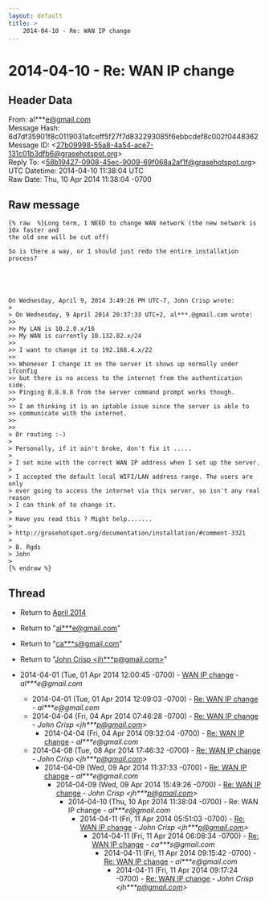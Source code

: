```yaml
---
layout: default
title: >
    2014-04-10 - Re: WAN IP change
---
```


# 2014-04-10 - Re: WAN IP change

## Header Data

From: al***e@gmail.com<br>
Message Hash: 6d7df35901f8c0119031afceff5f27f7d832293085f6ebbcdef8c002f0448362<br>
Message ID: \<27b09998-55a8-4a54-ace7-131c01b3dfb6@grasehotspot.org\><br>
Reply To: \<58b19427-0908-45ec-9009-69f068a2af1f@grasehotspot.org\><br>
UTC Datetime: 2014-04-10 11:38:04 UTC<br>
Raw Date: Thu, 10 Apr 2014 11:38:04 -0700<br>

## Raw message

```
{% raw  %}Long term, I NEED to change WAN network (the new network is 10x faster and 
the old one will be cut off)

So is there a way, or I should just redo the entire installation process?





On Wednesday, April 9, 2014 3:49:26 PM UTC-7, John Crisp wrote:
>
> On Wednesday, 9 April 2014 20:37:33 UTC+2, al***.@gmail.com wrote:
>>
>> My LAN is 10.2.0.x/16
>> My WAN is currently 10.132.82.x/24
>>
>> I want to change it to 192.168.4.x/22
>>
>> Whenever I change it on the server it shows up normally under ifconfig 
>> but there is no access to the internet from the authentication side.
>> Pinging 8.8.8.8 from the server command prompt works though.
>>
>> I am thinking it is an iptable issue since the server is able to 
>> communicate with the internet.
>>
>>
> Or routing :-)
>
> Personally, if it ain't broke, don't fix it .....
>
> I set mine with the correct WAN IP address when I set up the server.
>
> I accepted the default local WIFI/LAN address range. The users are only 
> ever going to access the internet via this server, so isn't any real reason 
> I can think of to change it.
>
> Have you read this ? Might help....... 
>
> http://grasehotspot.org/documentation/installation/#comment-3321
>
> B. Rgds
> John
>
{% endraw %}
```

## Thread

+ Return to [April 2014](/archive/2014/04)

+ Return to "[al***e<span>@</span>gmail.com](/authors/al___e_at_gmail_com)"
+ Return to "[ca***s<span>@</span>gmail.com](/authors/ca___s_at_gmail_com)"
+ Return to "[John Crisp <jh***p<span>@</span>gmail.com>](/authors/jh___p_at_gmail_com)"

+ 2014-04-01 (Tue, 01 Apr 2014 12:00:45 -0700) - [WAN IP change](/archive/2014/04/023786302c7d571e0fdfc4f8e3f65f3f29d1149a86da91209cbea0afd7a81078) - _al***e@gmail.com_
  + 2014-04-01 (Tue, 01 Apr 2014 12:09:03 -0700) - [Re: WAN IP change](/archive/2014/04/8ab03792925c5e2cbf7cc62bf6241f539ebf17b9fdeba35d832522cd5b0690a9) - _al***e@gmail.com_
  + 2014-04-04 (Fri, 04 Apr 2014 07:46:28 -0700) - [Re: WAN IP change](/archive/2014/04/d1b8dec6f32172a4070bab885f7767321ee82918ef9698dc4450c36b65439548) - _John Crisp \<jh***p@gmail.com\>_
    + 2014-04-04 (Fri, 04 Apr 2014 09:32:04 -0700) - [Re: WAN IP change](/archive/2014/04/bacd610e2cbc80a592ca59b856004d7ed69bd6227ac66fa3a5f5cd56163bd459) - _al***e@gmail.com_
  + 2014-04-08 (Tue, 08 Apr 2014 17:46:32 -0700) - [Re: WAN IP change](/archive/2014/04/dcc7494364075d3b7a967a9995043ffce7ef77ea894878e847bc1a3908951726) - _John Crisp \<jh***p@gmail.com\>_
    + 2014-04-09 (Wed, 09 Apr 2014 11:37:33 -0700) - [Re: WAN IP change](/archive/2014/04/8404a463109ee263117ec5326587b28bc08fba97a47855b2865284a5bc1a1309) - _al***e@gmail.com_
      + 2014-04-09 (Wed, 09 Apr 2014 15:49:26 -0700) - [Re: WAN IP change](/archive/2014/04/95260025f90c414afb2b785485dbf4123680d7b2bc8c4a664d36c63e4b4b05ce) - _John Crisp \<jh***p@gmail.com\>_
        + 2014-04-10 (Thu, 10 Apr 2014 11:38:04 -0700) - Re: WAN IP change - _al***e@gmail.com_
          + 2014-04-11 (Fri, 11 Apr 2014 05:51:03 -0700) - [Re: WAN IP change](/archive/2014/04/a116884b2679ccaaed605d85222a702543221248fad2d7ece2863359741c4b14) - _John Crisp \<jh***p@gmail.com\>_
            + 2014-04-11 (Fri, 11 Apr 2014 06:08:34 -0700) - [Re: WAN IP change](/archive/2014/04/99240e8a05f3f45d4dd597ed4c7e28796be04b153e1b3d4bac23a7c5a21d1554) - _ca***s@gmail.com_
              + 2014-04-11 (Fri, 11 Apr 2014 09:15:42 -0700) - [Re: WAN IP change](/archive/2014/04/ff289830e5c3b8c01355d403d6d7b87042138d8de340fa3fb7fc657eaedd47c0) - _al***e@gmail.com_
                + 2014-04-11 (Fri, 11 Apr 2014 09:17:24 -0700) - [Re: WAN IP change](/archive/2014/04/f463d6af0a3416323b6484843337e17ed7d6b9a9ebdbf0bf51b61ce7a38f2414) - _John Crisp \<jh***p@gmail.com\>_

